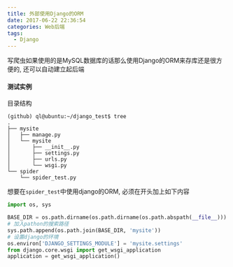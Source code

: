 ```yaml
---
title: 外部使用Django的ORM
date: 2017-06-22 22:36:54
categories: Web后端
tags:
  - Django
---
```


写爬虫如果使用的是MySQL数据库的话那么使用Django的ORM来存库还是很方便的, 还可以自动建立起后端

#### 测试实例

目录结构

```shell
(github) ql@ubuntu:~/django_test$ tree
.
├── mysite
│   ├── manage.py
│   └── mysite
│       ├── __init__.py
│       ├── settings.py
│       ├── urls.py
│       └── wsgi.py
└── spider
    └── spider_test.py
```

想要在`spider_test`中使用django的ORM, 必须在开头加上如下内容

```python
import os, sys

BASE_DIR = os.path.dirname(os.path.dirname(os.path.abspath(__file__)))
# 加入pathon的搜索路径
sys.path.append(os.path.join(BASE_DIR, 'mysite'))
# 设置django的环境
os.environ['DJANGO_SETTINGS_MODULE'] = 'mysite.settings'
from django.core.wsgi import get_wsgi_application
application = get_wsgi_application()
```

<!--more-->
